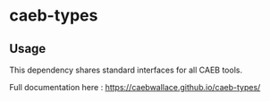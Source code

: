 # caeb-types

## Usage

This dependency shares standard interfaces for all CAEB tools.

Full documentation here : https://caebwallace.github.io/caeb-types/
